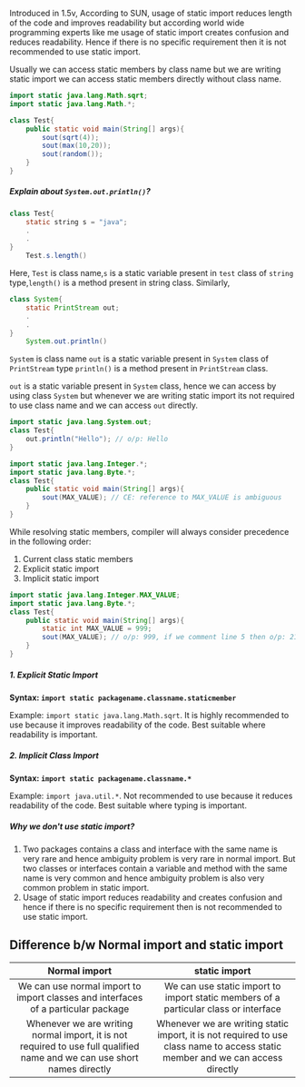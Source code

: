 Introduced in 1.5v, According to SUN, usage of static import reduces length of the code and improves readability but according world wide programming experts like me usage of static import creates confusion and reduces readability. Hence if there is no specific requirement then it is not recommended to use static import.

Usually we can access static members by class name but we are writing static import we can access static members directly without class name.
```java
import static java.lang.Math.sqrt;
import static java.lang.Math.*;

class Test{
	public static void main(String[] args){
		sout(sqrt(4));
		sout(max(10,20));
		sout(random());
	}
}
```
##### Explain about `System.out.println()`?
```java
class Test{
	static string s = "java";
	.
	.
}
	Test.s.length()
```
Here, `Test` is class name,`s` is a static variable present in `test` class of `string` type,`length()` is a method present in string class.
Similarly,
```java
class System{
	static PrintStream out;
	.
	.
}
	System.out.println()
```
`System` is class name
`out` is a static variable present in `System` class of `PrintStream` type
`println()` is a method present in `PrintStream` class.

`out` is a static variable present in `System` class, hence we can access by using class `System` but whenever we are writing static import its not required to use class name and we can access `out` directly.
```java
import static java.lang.System.out;
class Test{
	out.println("Hello"); // o/p: Hello
}
```



```java
import static java.lang.Integer.*;
import static java.lang.Byte.*;
class Test{
	public static void main(String[] args){
		sout(MAX_VALUE); // CE: reference to MAX_VALUE is ambiguous
	}
}
```

While resolving static members, compiler will always consider precedence in the following order:
1. Current class static members
2. Explicit static import
3. Implicit static import
```java
import static java.lang.Integer.MAX_VALUE;
import static java.lang.Byte.*;
class Test{
	public static void main(String[] args){
		static int MAX_VALUE = 999;
		sout(MAX_VALUE); // o/p: 999, if we comment line 5 then o/p: 2147483647
	}
}
```

##### 1. Explicit Static Import 
**Syntax: `import static packagename.classname.staticmember`**

Example: `import static java.lang.Math.sqrt`. It is highly recommended to use because it improves readability of the code.
Best suitable where readability is important.

##### 2. Implicit Class Import 
**Syntax: `import static packagename.classname.*`**

Example: `import java.util.*`. Not recommended to use because it reduces readability of the code.
Best suitable where typing is important.

##### Why we don't use static import?

1. Two packages contains a class and interface with the same name is very rare and hence ambiguity problem is very rare in normal import.
   But two classes or interfaces contain a variable and method with the same name is very common and hence ambiguity problem is also very common problem in static import.
2. Usage of static import reduces readability and creates confusion and hence if there is no specific requirement then is not recommended to use static import.

## Difference b/w Normal import and static import


|                                                      Normal import                                                       |                                                         static import                                                          |
| :----------------------------------------------------------------------------------------------------------------------: | :----------------------------------------------------------------------------------------------------------------------------: |
|                    We can use normal import to import classes and interfaces of a particular package                     |                      We can use static import to import static members of a particular class or interface                      |
| Whenever we are writing normal import, it is not required to use full qualified name and we can use short names directly | Whenever we are writing static import, it is not required to use class name to access static member and we can access directly |


